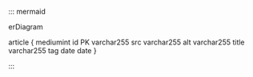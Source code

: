 ::: mermaid

erDiagram

article {
    mediumint id PK
    varchar255 src
    varchar255 alt
    varchar255 title
    varchar255 tag
    date date
}

:::